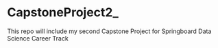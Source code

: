 # CapstoneProject2_

This repo will include my second Capstone Project for Springboard Data Science Career Track

